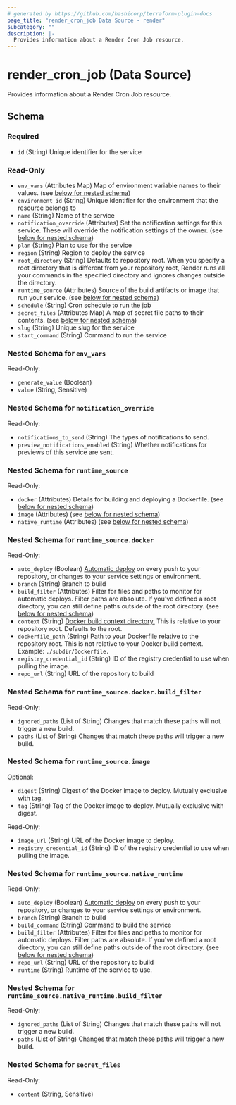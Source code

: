 ```yaml
---
# generated by https://github.com/hashicorp/terraform-plugin-docs
page_title: "render_cron_job Data Source - render"
subcategory: ""
description: |-
  Provides information about a Render Cron Job resource.
---
```


# render_cron_job (Data Source)

Provides information about a Render Cron Job resource.



<!-- schema generated by tfplugindocs -->
## Schema

### Required

- `id` (String) Unique identifier for the service

### Read-Only

- `env_vars` (Attributes Map) Map of environment variable names to their values. (see [below for nested schema](#nestedatt--env_vars))
- `environment_id` (String) Unique identifier for the environment that the resource belongs to
- `name` (String) Name of the service
- `notification_override` (Attributes) Set the notification settings for this service. These will override the notification settings of the owner. (see [below for nested schema](#nestedatt--notification_override))
- `plan` (String) Plan to use for the service
- `region` (String) Region to deploy the service
- `root_directory` (String) Defaults to repository root. When you specify a root directory that is different from your repository root, Render runs all your commands in the specified directory and ignores changes outside the directory.
- `runtime_source` (Attributes) Source of the build artifacts or image that run your service. (see [below for nested schema](#nestedatt--runtime_source))
- `schedule` (String) Cron schedule to run the job
- `secret_files` (Attributes Map) A map of secret file paths to their contents. (see [below for nested schema](#nestedatt--secret_files))
- `slug` (String) Unique slug for the service
- `start_command` (String) Command to run the service

<a id="nestedatt--env_vars"></a>
### Nested Schema for `env_vars`

Read-Only:

- `generate_value` (Boolean)
- `value` (String, Sensitive)


<a id="nestedatt--notification_override"></a>
### Nested Schema for `notification_override`

Read-Only:

- `notifications_to_send` (String) The types of notifications to send.
- `preview_notifications_enabled` (String) Whether notifications for previews of this service are sent.


<a id="nestedatt--runtime_source"></a>
### Nested Schema for `runtime_source`

Read-Only:

- `docker` (Attributes) Details for building and deploying a Dockerfile. (see [below for nested schema](#nestedatt--runtime_source--docker))
- `image` (Attributes) (see [below for nested schema](#nestedatt--runtime_source--image))
- `native_runtime` (Attributes) (see [below for nested schema](#nestedatt--runtime_source--native_runtime))

<a id="nestedatt--runtime_source--docker"></a>
### Nested Schema for `runtime_source.docker`

Read-Only:

- `auto_deploy` (Boolean) [Automatic deploy](https://docs.render.com/deploys#automatic-git-deploys) on every push to your repository, or changes to your service settings or environment.
- `branch` (String) Branch to build
- `build_filter` (Attributes) Filter for files and paths to monitor for automatic deploys. Filter paths are absolute. If you've defined a root directory, you can still define paths outside of the root directory. (see [below for nested schema](#nestedatt--runtime_source--docker--build_filter))
- `context` (String) [Docker build context directory.](https://docs.docker.com/reference/dockerfile/#usage) This is relative to your repository root. Defaults to the root.
- `dockerfile_path` (String) Path to your Dockerfile relative to the repository root. This is not relative to your Docker build context. Example: `./subdir/Dockerfile.`
- `registry_credential_id` (String) ID of the registry credential to use when pulling the image.
- `repo_url` (String) URL of the repository to build

<a id="nestedatt--runtime_source--docker--build_filter"></a>
### Nested Schema for `runtime_source.docker.build_filter`

Read-Only:

- `ignored_paths` (List of String) Changes that match these paths will not trigger a new build.
- `paths` (List of String) Changes that match these paths will trigger a new build.



<a id="nestedatt--runtime_source--image"></a>
### Nested Schema for `runtime_source.image`

Optional:

- `digest` (String) Digest of the Docker image to deploy. Mutually exclusive with tag.
- `tag` (String) Tag of the Docker image to deploy. Mutually exclusive with digest.

Read-Only:

- `image_url` (String) URL of the Docker image to deploy.
- `registry_credential_id` (String) ID of the registry credential to use when pulling the image.


<a id="nestedatt--runtime_source--native_runtime"></a>
### Nested Schema for `runtime_source.native_runtime`

Read-Only:

- `auto_deploy` (Boolean) [Automatic deploy](https://docs.render.com/deploys#automatic-git-deploys) on every push to your repository, or changes to your service settings or environment.
- `branch` (String) Branch to build
- `build_command` (String) Command to build the service
- `build_filter` (Attributes) Filter for files and paths to monitor for automatic deploys. Filter paths are absolute. If you've defined a root directory, you can still define paths outside of the root directory. (see [below for nested schema](#nestedatt--runtime_source--native_runtime--build_filter))
- `repo_url` (String) URL of the repository to build
- `runtime` (String) Runtime of the service to use.

<a id="nestedatt--runtime_source--native_runtime--build_filter"></a>
### Nested Schema for `runtime_source.native_runtime.build_filter`

Read-Only:

- `ignored_paths` (List of String) Changes that match these paths will not trigger a new build.
- `paths` (List of String) Changes that match these paths will trigger a new build.




<a id="nestedatt--secret_files"></a>
### Nested Schema for `secret_files`

Read-Only:

- `content` (String, Sensitive)
